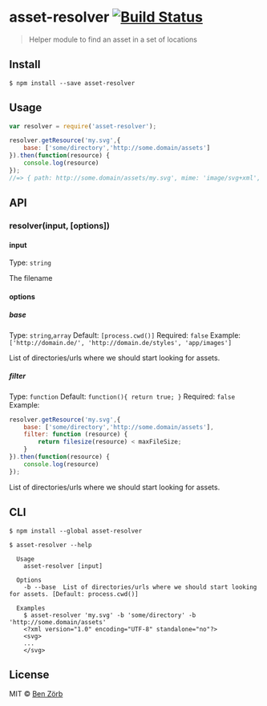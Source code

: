 # asset-resolver [![Build Status](https://travis-ci.org/bezoerb/asset-resolver.svg?branch=master)](https://travis-ci.org/bezoerb/asset-resolver)

> Helper module to find an asset in a set of locations


## Install

```
$ npm install --save asset-resolver
```


## Usage

```js
var resolver = require('asset-resolver');

resolver.getResource('my.svg',{
	base: ['some/directory','http://some.domain/assets']
}).then(function(resource) {
	console.log(resource)
});
//=> { path: http://some.domain/assets/my.svg', mime: 'image/svg+xml', contents: ' ... ' }
```


## API

### resolver(input, [options])

#### input

Type: `string`

The filename

#### options

##### base

Type: `string`,`array` 
Default: `[process.cwd()]` 
Required: `false`
Example: `['http://domain.de/', 'http://domain.de/styles', 'app/images']` 

List of directories/urls where we should start looking for assets. 

##### filter

Type: `function` 
Default: `function(){ return true; }` 
Required: `false`
Example: 
```javascript
resolver.getResource('my.svg',{
	base: ['some/directory','http://some.domain/assets'],
	filter: function (resource) {
		return filesize(resource) < maxFileSize;
	}
}).then(function(resource) {
	console.log(resource)
});
```

List of directories/urls where we should start looking for assets. 


## CLI

```
$ npm install --global asset-resolver
```

```
$ asset-resolver --help

  Usage
    asset-resolver [input]

  Options
    -b --base  List of directories/urls where we should start looking for assets. [Default: process.cwd()]

  Examples
    $ asset-resolver 'my.svg' -b 'some/directory' -b 'http://some.domain/assets'
    <?xml version="1.0" encoding="UTF-8" standalone="no"?>
    <svg>
    ...
    </svg>
```


## License

MIT © [Ben Zörb](http://sommerlaune.com)
